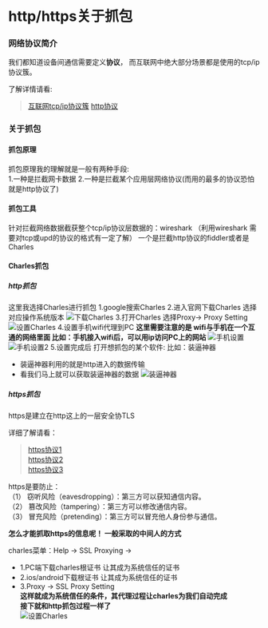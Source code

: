# http/https关于抓包

### 网络协议简介

我们都知道设备间通信需要定义**协议**， 而互联网中绝大部分场景都是使用的tcp/ip协议簇。

了解详情请看:
> [互联网tcp/ip协议簇](https://zh.wikipedia.org/wiki/TCP/IP%E5%8D%8F%E8%AE%AE%E6%97%8F)
> [http协议](https://zh.wikipedia.org/zh-hans/%E8%B6%85%E6%96%87%E6%9C%AC%E4%BC%A0%E8%BE%93%E5%8D%8F%E8%AE%AE)

### 关于抓包

#### 抓包原理
抓包原理我的理解就是一般有两种手段:      
1.一种是拦截网卡数据
2.一种是拦截某个应用层网络协议(而用的最多的协议恐怕就是http协议了)


#### 抓包工具

针对拦截网络数据截获整个tcp/ip协议层数据的：wireshark  （利用wireshark 需要对tcp或upd的协议的格式有一定了解）
一个是拦截http协议的fiddler或者是Charles


#### Charles抓包

##### http抓包
这里我选择Charles进行抓包
1.google搜索Charles
2.进入官网下载Charles 选择对应操作系统版本
![下载Charles](download_charles.png)
3.打开Charles 选择Proxy-> Proxy Setting
![设置Charles](setting_charles.png)
4.设置手机wifi代理到PC
**这里需要注意的是 wifi与手机在一个互通的网络里面
比如：手机接入wifi后，可以用ip访问PC上的网站**
![手机设置](phone_setting.png)
![手机设置2](phone_setting2.png)
5.设置完成后 打开想抓包的某个软件: 比如：装逼神器
- 装逼神器利用的就是http进入的数据传输
- 看我们马上就可以获取装逼神器的数据
![装逼神器](zbsq_charles.png)


##### https抓包     
https是建立在http这上的一层安全协TLS      

详细了解请看：      
> [https协议1](https://en.wikipedia.org/wiki/HTTPS)    
> [https协议2](http://www.ruanyifeng.com/blog/2014/02/ssl_tls.html)    
> [https协议3](http://www.ruanyifeng.com/blog/2014/09/illustration-ssl.html)    
 
https是要防止：    
（1） 窃听风险（eavesdropping）：第三方可以获知通信内容。   
（2） 篡改风险（tampering）：第三方可以修改通信内容。    
（3） 冒充风险（pretending）：第三方可以冒充他人身份参与通信。    

**怎么才能抓取https的信息呢！ 一般采取的中间人的方式**   

charles菜单：Help -> SSL Proxying ->    
- 1.PC端下载charles根证书 让其成为系统信任的证书    
- 2.ios/android下载根证书 让其成为系统信任的证书   
- 3.Proxy -> SSL Proxy Setting    
**这样就成为系统信任的条件，其代理过程让charles为我们自动完成    
接下就和http抓包过程一样了**   
![设置Charles](ssl_proxy_setting.png)    













